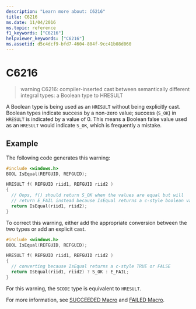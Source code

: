 ```yaml
---
description: "Learn more about: C6216"
title: C6216
ms.date: 11/04/2016
ms.topic: reference
f1_keywords: ["C6216"]
helpviewer_keywords: ["C6216"]
ms.assetid: d5c4dcf9-bfd7-4604-804f-9cc41b08d060
---
```

# C6216

> warning C6216: compiler-inserted cast between semantically different integral types: a Boolean type to HRESULT

A Boolean type is being used as an `HRESULT` without being explicitly cast. Boolean types indicate success by a non-zero value; success (`S_OK`) in `HRESULT` is indicated by a value of 0.  This means a Boolean false value used as an `HRESULT` would indicate `S_OK`, which is frequently a mistake.

## Example

The following code generates this warning:

```cpp
#include <windows.h>
BOOL IsEqual(REFGUID, REFGUID);

HRESULT f( REFGUID riid1, REFGUID riid2 )
{
  // Oops, f() should return S_OK when the values are equal but will
  // return E_FAIL instead because IsEqual returns a c-style boolean values TRUE or FALSE
  return IsEqual(riid1, riid2);
}
```

To correct this warning, either add the appropriate conversion between the two types or add an explicit cast.

```cpp
#include <windows.h>
BOOL IsEqual(REFGUID, REFGUID);

HRESULT f( REFGUID riid1, REFGUID riid2 )
{
  // converting because IsEqual returns a c-style TRUE or FALSE
  return IsEqual(riid1, riid2) ? S_OK : E_FAIL;
}
```

For this warning, the `SCODE` type is equivalent to `HRESULT`.

For more information, see [SUCCEEDED Macro](/windows/win32/api/winerror/nf-winerror-succeeded) and [FAILED Macro](/windows/win32/api/winerror/nf-winerror-failed).

